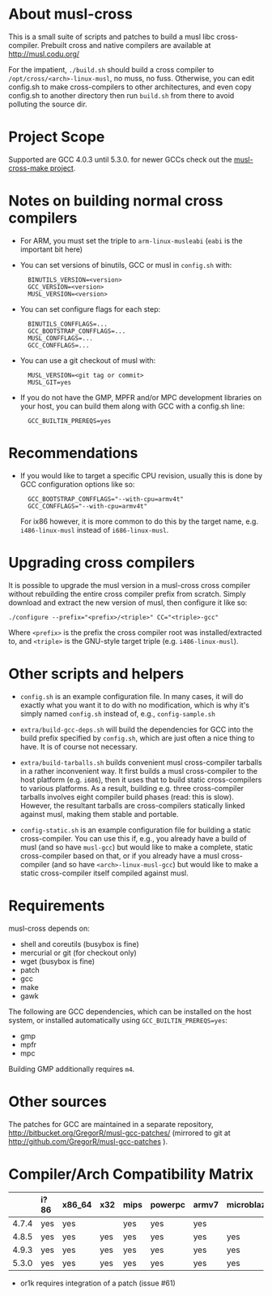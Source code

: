 About musl-cross
================

This is a small suite of scripts and patches to build a musl libc
cross-compiler. Prebuilt cross and native compilers are available at
http://musl.codu.org/

For the impatient, `./build.sh` should build a cross compiler to
`/opt/cross/<arch>-linux-musl`, no muss, no fuss. Otherwise, you can edit
config.sh to make cross-compilers to other architectures, and even copy
config.sh to another directory then run `build.sh` from there to avoid polluting
the source dir.

Project Scope
=============
Supported are GCC 4.0.3 until 5.3.0.
for newer GCCs check out the [musl-cross-make project][0].

Notes on building normal cross compilers
========================================

* For ARM, you must set the triple to `arm-linux-musleabi` (`eabi` is the important
  bit here)

* You can set versions of binutils, GCC or musl in `config.sh` with:

        BINUTILS_VERSION=<version>
        GCC_VERSION=<version>
        MUSL_VERSION=<version>

* You can set configure flags for each step:

        BINUTILS_CONFFLAGS=...
        GCC_BOOTSTRAP_CONFFLAGS=...
        MUSL_CONFFLAGS=...
        GCC_CONFFLAGS=...

* You can use a git checkout of musl with:

        MUSL_VERSION=<git tag or commit>
        MUSL_GIT=yes

* If you do not have the GMP, MPFR and/or MPC development libraries on your
  host, you can build them along with GCC with a config.sh line:

        GCC_BUILTIN_PREREQS=yes


Recommendations
===============

* If you would like to target a specific CPU revision, usually this is done by
  GCC configuration options like so:

        GCC_BOOTSTRAP_CONFFLAGS="--with-cpu=armv4t"
        GCC_CONFFLAGS="--with-cpu=armv4t"

  For ix86 however, it is more common to do this by the target name, e.g.
  `i486-linux-musl` instead of `i686-linux-musl`.


Upgrading cross compilers
=========================

It is possible to upgrade the musl version in a musl-cross cross compiler
without rebuilding the entire cross compiler prefix from scratch. Simply
download and extract the new version of musl, then configure it like so:

    ./configure --prefix="<prefix>/<triple>" CC="<triple>-gcc"

Where `<prefix>` is the prefix the cross compiler root was installed/extracted
to, and `<triple>` is the GNU-style target triple (e.g. `i486-linux-musl`).


Other scripts and helpers
=========================

* `config.sh` is an example configuration file. In many cases, it will do exactly
  what you want it to do with no modification, which is why it's simply named
  `config.sh` instead of, e.g., `config-sample.sh`

* `extra/build-gcc-deps.sh` will build the dependencies for GCC into the build
  prefix specified by `config.sh`, which are just
  often a nice thing to have. It is of course not necessary.

* `extra/build-tarballs.sh` builds convenient musl cross-compiler tarballs in a
  rather inconvenient way. It first builds a musl cross-compiler to the host
  platform (e.g. `i686`), then it uses that to build static cross-compilers to
  various platforms. As a result, building e.g. three cross-compiler tarballs
  involves eight compiler build phases (read: this is slow). However, the
  resultant tarballs are cross-compilers statically linked against musl, making
  them stable and portable.

* `config-static.sh` is an example configuration file for building a static
  cross-compiler. You can use this if, e.g., you already have a build of musl
  (and so have `musl-gcc`) but would like to make a complete, static
  cross-compiler based on that, or if you already have a musl cross-compiler
  (and so have `<arch>-linux-musl-gcc`) but would like to make a static
  cross-compiler itself compiled against musl.


Requirements
============

musl-cross depends on:

* shell and coreutils (busybox is fine)
* mercurial or git (for checkout only)
* wget (busybox is fine)
* patch
* gcc
* make
* gawk

The following are GCC dependencies, which can be installed on the host system,
or installed automatically using `GCC_BUILTIN_PREREQS=yes`:

* gmp
* mpfr
* mpc

Building GMP additionally requires `m4`.


Other sources
=============

The patches for GCC are maintained in a separate repository,
http://bitbucket.org/GregorR/musl-gcc-patches/ (mirrored to git at
http://github.com/GregorR/musl-gcc-patches ).

Compiler/Arch Compatibility Matrix
==================================
|       | i?86 | x86_64 | x32 | mips | powerpc | armv7 | microblaze | sh4 | or1k|
|:------|:-----|:-------|:----|:-----|:--------|:------|:-----------|:----|:---:|
| 4.7.4 | yes  | yes    |     | yes  | yes     | yes   |            |     |     |
| 4.8.5 | yes  | yes    | yes | yes  | yes     | yes   | yes        | yes |     |
| 4.9.3 | yes  | yes    | yes | yes  | yes     | yes   | yes        | yes |     |
| 5.3.0 | yes  | yes    | yes | yes  | yes     | yes   | yes        | yes | *   |

* or1k requires integration of a patch (issue #61)

[0]:https://github.com/richfelker/musl-cross-make
